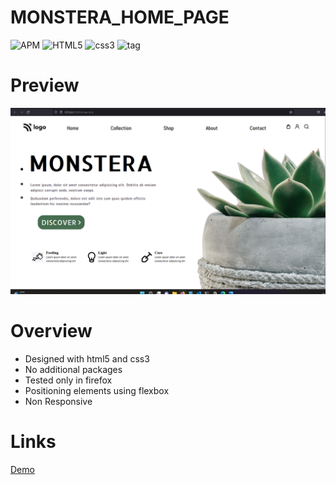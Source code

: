 # MONSTERA_HOME_PAGE
![APM](https://img.shields.io/apm/l/vim-mode)
![HTML5](https://img.shields.io/badge/HTML-5-red)
![css3](https://img.shields.io/badge/CSS-3-blue)
![tag](https://img.shields.io/badge/tag-v.0.0.1-yellow)

# Preview
![img](./photos/final.png)

# Overview

- Designed with html5 and css3
- No additional packages
- Tested only in firefox
- Positioning elements using flexbox
- Non Responsive

# Links

[Demo](https://monstera-home-page.netlify.app/)
